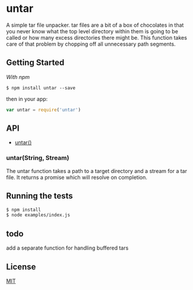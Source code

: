 
# untar

  A simple tar file unpacker. tar files are a bit of a box of chocolates in that you never know what the top level directory within them is going to be called or how many excess directories there might be. This function takes care of that problem by chopping off all unnecessary path segments.

## Getting Started

_With npm_  

	$ npm install untar --save

then in your app:

```js
var untar = require('untar')
```

## API

- [untar()](#untar)

### untar(String, Stream)

The untar function takes a path to a target directory and a stream for a tar file. It returns a promise which will resolve on completion. 

## Running the tests

```bash
$ npm install
$ node examples/index.js
```
## todo

add a separate function for handling buffered tars

## License 

[MIT](License)